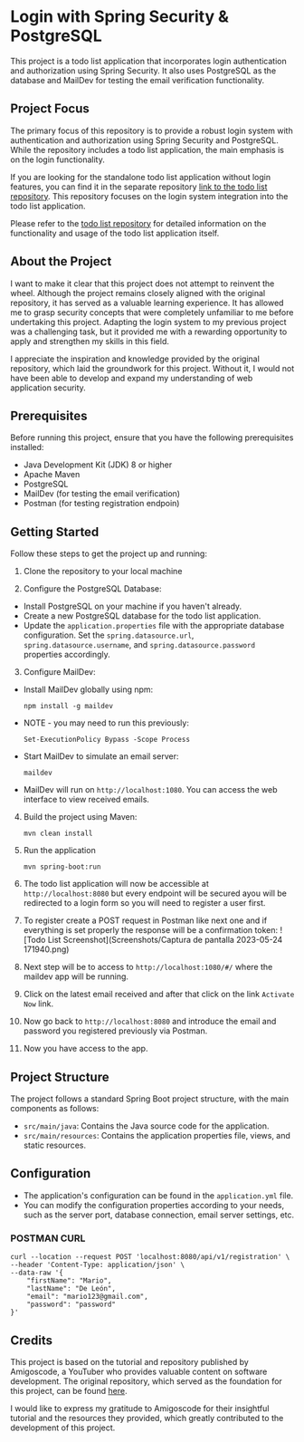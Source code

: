 # Login with Spring Security & PostgreSQL

This project is a todo list application that incorporates login authentication and authorization using Spring Security. It also uses PostgreSQL as the database and MailDev for testing the email verification functionality.

## Project Focus

The primary focus of this repository is to provide a robust login system with authentication and authorization using Spring Security and PostgreSQL. While the repository includes a todo list application, the main emphasis is on the login functionality.

If you are looking for the standalone todo list application without login features, you can find it in the separate repository [link to the todo list repository](https://github.com/mario2099/todo-list). This repository focuses on the login system integration into the todo list application.

Please refer to the [todo list repository](https://github.com/mario2099/todo-list) for detailed information on the functionality and usage of the todo list application itself.

## About the Project

I want to make it clear that this project does not attempt to reinvent the wheel. Although the project remains closely aligned with the original repository, it has served as a valuable learning experience. It has allowed me to grasp security concepts that were completely unfamiliar to me before undertaking this project. Adapting the login system to my previous project was a challenging task, but it provided me with a rewarding opportunity to apply and strengthen my skills in this field.

I appreciate the inspiration and knowledge provided by the original repository, which laid the groundwork for this project. Without it, I would not have been able to develop and expand my understanding of web application security.

## Prerequisites

Before running this project, ensure that you have the following prerequisites installed:

- Java Development Kit (JDK) 8 or higher
- Apache Maven
- PostgreSQL
- MailDev (for testing the email verification)
- Postman (for testing registration endpoin)

## Getting Started

Follow these steps to get the project up and running:

1. Clone the repository to your local machine


2. Configure the PostgreSQL Database:

- Install PostgreSQL on your machine if you haven't already.
- Create a new PostgreSQL database for the todo list application.
- Update the `application.properties` file with the appropriate database configuration. Set the `spring.datasource.url`, `spring.datasource.username`, and `spring.datasource.password` properties accordingly.

3. Configure MailDev:

- Install MailDev globally using npm:

  ```
  npm install -g maildev
  ```
- NOTE - you may need to run this previously:

    ```
    Set-ExecutionPolicy Bypass -Scope Process
    ```
- Start MailDev to simulate an email server:

  ```
  maildev
  ```

- MailDev will run on `http://localhost:1080`. You can access the web interface to view received emails.

4. Build the project using Maven:
    ```
   mvn clean install
    ```
5. Run the application 
    ```
   mvn spring-boot:run
    ```

6. The todo list application will now be accessible at `http://localhost:8080` but every endpoint will be secured ayou will be redirected to a login form so you will need to register a user first.


7. To register create a POST request in Postman like next one and if everything is set properly the response will be a confirmation token:
    ![Todo List Screenshot](Screenshots/Captura de pantalla 2023-05-24 171940.png)

8. Next step will be to access to `http://localhost:1080/#/` where the maildev app will be running.


9. Click on the latest email received and after that click on the link `Activate Now` link.


10. Now go back to `http://localhost:8080` and introduce the email and password you registered previously via Postman.


11. Now you have access to the app.

## Project Structure

The project follows a standard Spring Boot project structure, with the main components as follows:

- `src/main/java`: Contains the Java source code for the application.
- `src/main/resources`: Contains the application properties file, views, and static resources.


## Configuration

- The application's configuration can be found in the `application.yml` file.
- You can modify the configuration properties according to your needs, such as the server port, database connection, email server settings, etc.


### POSTMAN CURL
```
curl --location --request POST 'localhost:8080/api/v1/registration' \
--header 'Content-Type: application/json' \
--data-raw '{
    "firstName": "Mario",
    "lastName": "De León",
    "email": "mario123@gmail.com",
    "password": "password"
}'
```

## Credits

This project is based on the tutorial and repository published by Amigoscode, a YouTuber who provides valuable content on software development. The original repository, which served as the foundation for this project, can be found [here](https://youtu.be/QwQuro7ekvc).

I would like to express my gratitude to Amigoscode for their insightful tutorial and the resources they provided, which greatly contributed to the development of this project.


